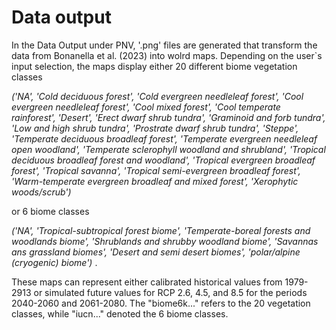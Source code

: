 # Data output 

In the Data Output under PNV, '.png' files are generated
that transform the data from Bonanella et al. (2023)
into wolrd maps. Depending on the user`s input selection, the maps 
display either 20 different biome vegetation classes 

*('NA', 'Cold deciduous forest', 'Cold evergreen needleleaf forest', 'Cool evergreen needleleaf forest',
    'Cool mixed forest', 'Cool temperate rainforest', 'Desert', 'Erect dwarf shrub tundra',
    'Graminoid and forb tundra', 'Low and high shrub tundra', 'Prostrate dwarf shrub tundra',
    'Steppe', 'Temperate deciduous broadleaf forest', 'Temperate evergreen needleleaf open woodland',
    'Temperate sclerophyll woodland and shrubland', 'Tropical deciduous broadleaf forest and woodland',
    'Tropical evergreen broadleaf forest', 'Tropical savanna', 'Tropical semi-evergreen broadleaf forest',
    'Warm-temperate evergreen broadleaf and mixed forest', 'Xerophytic woods/scrub')*

or 6 biome classes 

*('NA', 'Tropical-subtropical forest biome', 'Temperate-boreal forests and woodlands biome',
    'Shrublands and shrubby woodland biome', 'Savannas ans grassland biomes', 'Desert and semi desert biomes',
    'polar/alpine (cryogenic) biome')* . 

These maps can represent either calibrated historical values from 1979-2913 or simulated future values for RCP 2.6, 
4.5, and 8.5 for the periods 2040-2060 and 2061-2080. The "biome6k..." refers to the 20 vegetation classes, while 
"iucn..." denoted the 6 biome 
classes. 